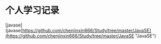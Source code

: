 # 个人学习记录
[javase](javase[https://github.com/chenjinxin666/Study/tree/master/JavaSE](https://github.com/chenjinxin666/Study/tree/master/JavaSE "JavaSE")
